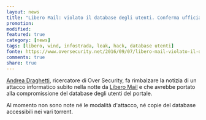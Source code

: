 ```yaml
---
layout: news
title: "Libero Mail: violato il database degli utenti. Conferma ufficiale"
promotion: 
modified: 
featured: true
category: [news]
tags: [libero, wind, infostrada, leak, hack, database utenti]
fonte: https://www.oversecurity.net/2016/09/07/libero-mail-violato-il-database-degli-utenti/
comments: true
share: true
---
```


[Andrea Draghetti](https://www.oversecurity.net), ricercatore di Over Security, fa rimbalzare la notizia di un attacco informatico subito nella notte da [Libero Mail](http://liberomail.libero.it) e che avrebbe portato alla compromissione del database degli utenti del portale.

Al momento non sono note né le modalità d'attacco, né copie del database accessibili nei vari torrent.
